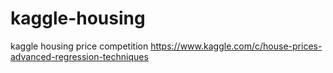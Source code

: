 # kaggle-housing
kaggle housing price competition https://www.kaggle.com/c/house-prices-advanced-regression-techniques
